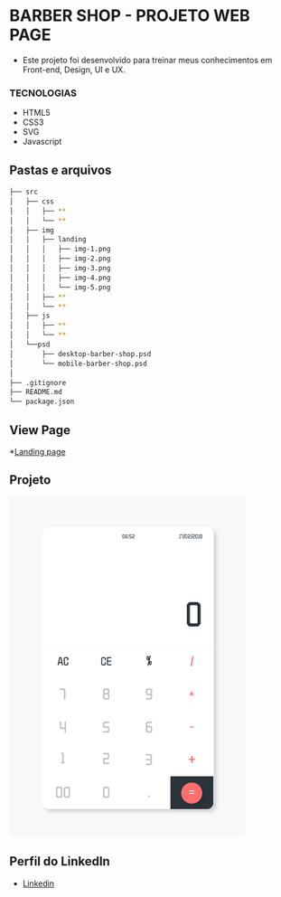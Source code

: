 # BARBER SHOP - PROJETO WEB PAGE


* Este projeto foi desenvolvido para treinar meus conhecimentos em Front-end, Design, UI e UX. 

### TECNOLOGIAS

* HTML5
* CSS3
* SVG
* Javascript

## Pastas e arquivos

```sh
├── src
│   ├── css
│   │   ├── **
│   │   └── **    
│   ├── img
│   │   ├── landing
│   │   │   ├── img-1.png
│   │   │   ├── img-2.png
│   │   │   ├── img-3.png
│   │   │   ├── img-4.png
│   │   │   └── img-5.png
│   │   ├── **
│   │   └── **
│   ├── js
│   │   ├── **
│   │   └── **
│   └──psd
│       ├── desktop-barber-shop.psd
│       └── mobile-barber-shop.psd
│  
├── .gitignore
├── README.md
└── package.json
```

## View Page

*[Landing page](https://github.com/Daniel-Silva/project-barber/blob/master/src/img/Landing/img-2.png)


## Projeto

![Calculadora](https://github.com/Daniel-Silva/projeto-calculadora-js/blob/master/src/img/calculadora.png)

## Perfil do LinkedIn 

* [Linkedin](https://www.linkedin.com/in/daniel-silva-852306ab/)